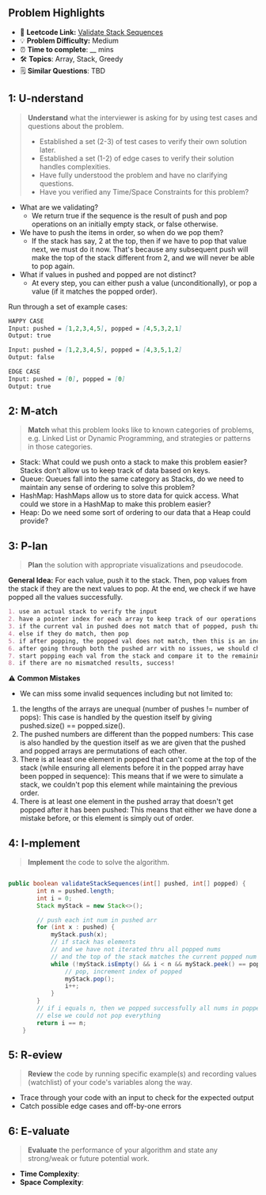 ## Problem Highlights

* 🔗 **Leetcode Link:** [Validate Stack Sequences](https://leetcode.com/problems/validate-stack-sequences/) 
* 💡 **Problem Difficulty:** Medium
* ⏰ **Time to complete**: __ mins
* 🛠️ **Topics**: Array, Stack, Greedy
* 🗒️ **Similar Questions**: TBD
    
## 1: U-nderstand
 
> **Understand** what the interviewer is asking for by using test cases and questions about the problem.
> 
> - Established a set (2-3) of test cases to verify their own solution later.
> - Established a set (1-2) of edge cases to verify their solution handles complexities.
> - Have fully understood the problem and have no clarifying questions.
> - Have you verified any Time/Space Constraints for this problem?

- What are we validating?
  - We return true if the sequence is the result of push and pop operations on an initially empty stack, or false otherwise.
- We have to push the items in order, so when do we pop them?
  - If the stack has say, 2 at the top, then if we have to pop that value next, we must do it now. That's because any subsequent push will make the top of the stack different from 2, and we will never be able to pop again.
- What if values in pushed and popped are not distinct?
  - At every step, you can either push a value (unconditionally), or pop a value (if it matches the popped order).

Run through a set of example cases:

```markdown
HAPPY CASE
Input: pushed = [1,2,3,4,5], popped = [4,5,3,2,1]
Output: true

Input: pushed = [1,2,3,4,5], popped = [4,3,5,1,2]
Output: false

EDGE CASE
Input: pushed = [0], popped = [0]
Output: true
```   
    
## 2: M-atch

> **Match** what this problem looks like to known categories of problems, e.g. Linked List or Dynamic Programming, and strategies or patterns in those categories.

- Stack: What could we push onto a stack to make this problem easier? Stacks don’t allow us to keep track of data based on keys.
- Queue: Queues fall into the same category as Stacks, do we need to maintain any sense of ordering to solve this problem?
- HashMap: HashMaps allow us to store data for quick access. What could we store in a HashMap to make this problem easier?
- Heap: Do we need some sort of ordering to our data that a Heap could provide?

## 3: P-lan

> **Plan** the solution with appropriate visualizations and pseudocode.

**General Idea:** For each value, push it to the stack. Then, pop values from the stack if they are the next values to pop. At the end, we check if we have popped all the values successfully.

```markdown
1. use an actual stack to verify the input
2. have a pointer index for each array to keep track of our operations
3. if the current val in pushed does not match that of popped, push that val
4. else if they do match, then pop
5. if after popping, the popped val does not match, then this is an incorrect popped arr and return false
6. after going through both the pushed arr with no issues, we should check our stack
7. start popping each val from the stack and compare it to the remaining values of the popped array. 
8. if there are no mismatched results, success!
```

⚠️ **Common Mistakes**

* We can miss some invalid sequences including but not limited to: 
1. the lengths of the arrays are unequal (number of pushes != number of pops): This case is handled by the question itself by giving pushed.size() == popped.size().
2. The pushed numbers are different than the popped numbers: This case is also handled by the question itself as we are given that the pushed and popped arrays are permutations of each other.
3. There is at least one element in popped that can't come at the top of the stack (while ensuring all elements before it in the popped array have been popped in sequence): This means that if we were to simulate a stack, we couldn't pop this element while maintaining the previous order.
4. There is at least one element in the pushed array that doesn't get popped after it has been pushed: This means that either we have done a mistake before, or this element is simply out of order.

## 4: I-mplement

> **Implement** the code to solve the algorithm.

```python

```
```java
public boolean validateStackSequences(int[] pushed, int[] popped) {
        int n = pushed.length;
        int i = 0;
        Stack myStack = new Stack<>();

        // push each int num in pushed arr
        for (int x : pushed) {
            myStack.push(x);
            // if stack has elements
            // and we have not iterated thru all popped nums
            // and the top of the stack matches the current popped num
            while (!myStack.isEmpty() && i < n && myStack.peek() == popped[i]) {
                // pop, increment index of popped
                myStack.pop();
                i++;
            }
        }
        // if i equals n, then we popped successfully all nums in popped arr
        // else we could not pop everything
        return i == n;
    }    
```
    
## 5: R-eview

> **Review** the code by running specific example(s) and recording values (watchlist) of your code's variables along the way.

- Trace through your code with an input to check for the expected output
- Catch possible edge cases and off-by-one errors

## 6: E-valuate

> **Evaluate** the performance of your algorithm and state any strong/weak or future potential work.
    
* **Time Complexity**: 
* **Space Complexity**: 